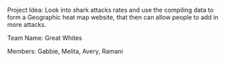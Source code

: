 Project Idea: Look into shark attacks rates and use the compiling data to form a Geographic heat map website, that then can allow people to add in more attacks.


Team Name: Great Whites


Members: Gabbie, Melita, Avery, Ramani
